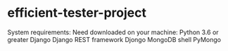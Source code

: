 # efficient-tester-project

System requirements:
Need downloaded on your machine:
  Python 3.6 or greater
  Django 
    Django REST framework 
  Djongo
  MongoDB shell
  PyMongo
  
  
